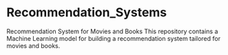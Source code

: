 # Recommendation_Systems
Recommendation System for Movies and Books This repository contains a Machine Learning model for building a recommendation system tailored for movies and books.
